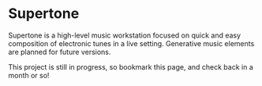 # Supertone

Supertone is a high-level music workstation focused on quick and easy
composition of electronic tunes in a live setting. Generative music elements
are planned for future versions.

This project is still in progress, so bookmark this page, and check back in a
month or so!

<!--

# supertone

FIXME: description

## Installation

Download from http://example.com/FIXME.

## Usage

FIXME: explanation

    $ java -jar supertone-0.1.0-standalone.jar [args]

## Options

FIXME: listing of options this app accepts.

## Examples

...

### Bugs

...

### Any Other Sections
### That You Think
### Might be Useful

## License

Copyright © 2015 FIXME

Distributed under the Eclipse Public License either version 1.0 or (at
your option) any later version.

-->
